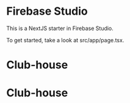 # Firebase Studio

This is a NextJS starter in Firebase Studio.

To get started, take a look at src/app/page.tsx.
# Club-house
# Club-house

